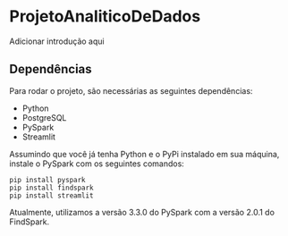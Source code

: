 # ProjetoAnaliticoDeDados

Adicionar introdução aqui

## Dependências

Para rodar o projeto, são necessárias as seguintes dependências:

- Python
- PostgreSQL
- PySpark
- Streamlit

Assumindo que você já tenha Python e o PyPi instalado em sua máquina, instale o PySpark com os seguintes comandos:

```
pip install pyspark
pip install findspark
pip install streamlit
```
Atualmente, utilizamos a versão 3.3.0 do PySpark com a versão 2.0.1 do FindSpark.

